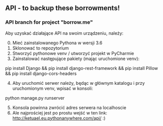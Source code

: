 ## API - to backup these borrowments!

### API branch for project "borrow.me"
Aby uzyskać działające API na swoim urządzeniu, należy:

0. Mieć zainstalowanego Pythona w wersji 3.6
1. Sklonować to repozytorium
2. Stworzyć pythonowe venv / utworzyć projekt w PyCharmie
3. Zainstalować następujące pakiety (mając uruchomione venv):

pip install Django && pip install django-rest-framework && pip install Pillow && pip install django-cors-headers

4. Aby uruchomić serwer należy, będąc w głównym katalogu i przy uruchomionym venv, wpisać w konsoli:

python manage.py runserver

5. Konsola powinna zwrócić adres serwera na localhoscie
6. Ale najprościej jest po prostu wejść w ten link: http://ketuael.eu.pythonanywhere.com/api/ :)
